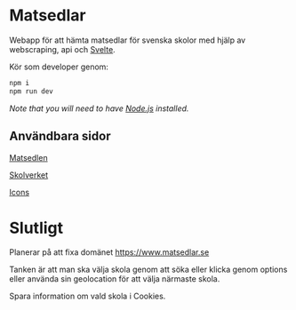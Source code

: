 # Matsedlar

Webapp för att hämta matsedlar för svenska skolor med hjälp av webscraping, api och [Svelte](https://svelte.dev/).

Kör som developer genom:
```bash
npm i
npm run dev
```

*Note that you will need to have [Node.js](https://nodejs.org) installed.*



## Användbara sidor

[Matsedlen](https://webmenu.foodit.se/)

[Skolverket](https://www.skolverket.se/om-oss/oppna-data)

[Icons](https://www.svelte-icons.gibdig.com/)


# Slutligt

Planerar på att fixa domänet https://www.matsedlar.se

Tanken är att man ska välja skola genom att söka eller klicka genom options eller använda sin geolocation för att välja närmaste skola.

Spara information om vald skola i Cookies.

